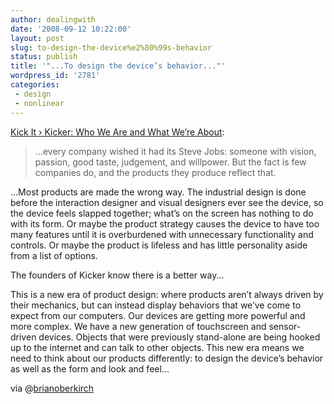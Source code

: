 ```yaml
---
author: dealingwith
date: '2008-09-12 10:22:00'
layout: post
slug: to-design-the-device%e2%80%99s-behavior
status: publish
title: '"...To design the device’s behavior..."'
wordpress_id: '2781'
categories:
 - design
 - nonlinear
---
```


[Kick It › Kicker: Who We Are and What We’re About][1]:

> ...every company wished it had its Steve Jobs: someone with vision, passion,
good taste, judgement, and willpower. But the fact is few companies do, and
the products they produce reflect that.

...Most products are made the wrong way. The industrial design is done before
the interaction designer and visual designers ever see the device, so the
device feels slapped together; what’s on the screen has nothing to do with its
form. Or maybe the product strategy causes the device to have too many
features until it is overburdened with unnecessary functionality and controls.
Or maybe the product is lifeless and has little personality aside from a list
of options.

The founders of Kicker know there is a better way...

This is a new era of product design: where products aren’t always driven by
their mechanics, but can instead display behaviors that we’ve come to expect
from our computers. Our devices are getting more powerful and more complex. We
have a new generation of touchscreen and sensor-driven devices. Objects that
were previously stand-alone are being hooked up to the internet and can talk
to other objects. This new era means we need to think about our products
differently: to design the device’s behavior as well as the form and look and
feel...

via @[brianoberkirch][2]

   [1]: http://www.kickerstudio.com/blog/2008/09/kicker-who-we-are-and-what-were-about/

   [2]: http://twitter.com/brianoberkirch/statuses/919000322

